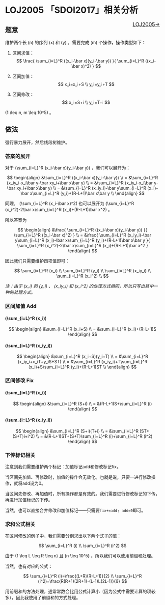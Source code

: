 # LOJ2005 「SDOI2017」相关分析
<span style="float:right;font-size:120%">[LOJ2005→](https://loj.ac/problem/2005)</span>

## 题意
维护两个长 \(n\) 的序列 \(x\) 和 \(y\) ，需要完成 \(m\) 个操作，操作类型如下：

1. 区间求值：
$$
\frac{
    \sum_{i=L}^R ((x_i-\bar x)(y_i-\bar y))
}{
    \sum_{i=L}^R ((x_i-\bar x)^2)
} $$

2. 区间加值：
$$
x_i=x_i+S \\
y_i=y_i+T
$$

3. 区间修改：
$$
x_i=S+i \\
y_i=T+i
$$

\(1 \leq n, m \leq 10^5\) 。

## 做法
强行暴力展开，然后线段树维护。

### 答案的展开
对于 \(\sum_{i=L}^R (x_i-\bar x)(y_i-\bar y)\) ，我们可以展开为：

$$
\begin{align}
    &\sum_{i=L}^R ((x_i-\bar x)(y_i-\bar y)) \\
  = &\sum_{i=L}^R (x_iy_i-x_i\bar y-\bar xy_i+\bar x\bar y) \\
  = &\sum_{i=L}^R (x_iy_i-x_i\bar y-\bar xy_i+\bar x\bar y) \\
  = &\sum_{i=L}^R (x_iy_i)-\bar y\sum_{i=L}^R (x_i)-\bar x\sum_{i=L}^R (y_i)+(R-L+1)\bar x\bar y \\
\end{align}
$$

同理， \(\sum_{i=L}^R (x_i-\bar x)^2\) 也可以展开为 \(\sum_{i=L}^R (x_i^2)-2\bar x\sum_{i=L}^R (x_i)+(R-L+1)\bar x^2\) 。

所以答案为

$$
\begin{align}
    &\frac{
        \sum_{i=L}^R ((x_i-\bar x)(y_i-\bar y))
    }{
        \sum_{i=L}^R ((x_i-\bar x)^2)
    } \\
  = &\frac{
      \sum_{i=L}^R (x_iy_i)-\bar y\sum_{i=L}^R (x_i)-\bar x\sum_{i=L}^R (y_i)+(R-L+1)\bar x\bar y
  }{
      \sum_{i=L}^R (x_i^2)-2\bar x\sum_{i=L}^R (x_i)+(R-L+1)\bar x^2
  }
\end{align}
$$

因此我们只需要维护四项值即可：

$$
\sum_{i=L}^R (x_i) \\
\sum_{i=L}^R (y_i) \\
\sum_{i=L}^R (x_iy_i) \\
\sum_{i=L}^R (x_i^2) \\
$$

*注：由于 \(x_i\) 和 \(y_i\) 、 \(x_iy_i\) 和 \(x_i^2\) 的处理方式相同，所以只写出其中一种的处理方式。*

### 区间加值 Add
#### \(\sum_{i=L}^R (x_i)\)
$$
\begin{align}
    &\sum_{i=L}^R (x_i+S) \\
  = &\sum_{i=L}^R (x_i)+(R-L+1)S
\end{align}
$$

#### \(\sum_{i=L}^R (x_iy_i)\)
$$
\begin{align}
    &\sum_{i=L}^R (x_i+S)(y_i+T) \\
  = &\sum_{i=L}^R (x_iy_i+x_iT+y_iS+ST) \\
  = &\sum_{i=L}^R (x_iy_i)+T\sum_{i=L}^R (x_i)+S\sum_{i=L}^R (y_i)+(R-L+1)ST \\
\end{align}
$$

### 区间修改 Fix
#### \(\sum_{i=L}^R (x_i)\)
$$
\begin{align}
    &\sum_{i=L}^R (S+i) \\
  = &(R-L+1)S+\sum_{i=L}^R (i)
\end{align}
$$

#### \(\sum_{i=L}^R (x_iy_i)\)
$$
\begin{align}
    &\sum_{i=L}^R (S+i)(T+i) \\
  = &\sum_{i=L}^R (ST+(S+T)i+i^2) \\
  = &(R-L+1)ST+(S+T)\sum_{i=L}^R (i)+\sum_{i=L}^R (i^2)
\end{align}
$$

### 下传标记相关
注意到我们需要维护两个标记：加值标记add和修改标记fix。

当区间先加值、再修改时，加值的操作会无效化。也就是说，只要一进行修改操作，就将add设为0。

当区间先修改、再加值时，所有操作都是有效的。我们需要进行修改标记的下传，再进行加值标记的下传。

当然，也可以直接合并修改和加值标记——只需要`fix+=add; add=0`即可。

### 求和公式相关
在区间修改的例子中，我们需要分别求出以下两个式子的值：

$$
\sum_{i=L}^R (i) \\
\sum_{i=L}^R (i^2)
$$

由于 \(1 \leq L \leq R \leq n\) 且 \(n \leq 10^5\) ，所以我们可以使用前缀和处理。

当然，也有对应的公式：

$$
\sum_{i=L}^R (i)=\frac{(L+R)(R-L+1)}{2} \\
\sum_{i=L}^R (i^2)=\frac{R(R+1)(2R+1)-(L-1)L(2L-1)}{6}
$$

用前缀和的方法处理，通常常数会比用公式计算小（因为公式中需要计算的项较多），因此我使用了前缀和的方式处理。
